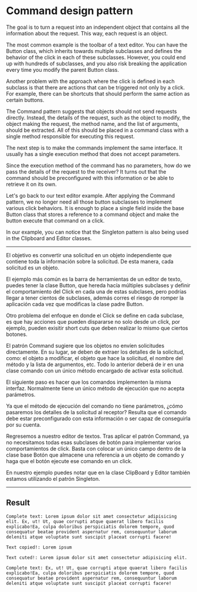 # Command design pattern

The goal is to turn a request into an independent object that contains all the information about the request. This way, each request is an object.

The most common example is the toolbar of a text editor. You can have the Button class, which inherits towards multiple subclasses and defines the behavior of the click in each of these subclasses. However, you could end up with hundreds of subclasses, and you also risk breaking the application every time you modify the parent Button class.

Another problem with the approach where the click is defined in each subclass is that there are actions that can be triggered not only by a click. For example, there can be shortcuts that should perform the same action as certain buttons.

The Command pattern suggests that objects should not send requests directly. Instead, the details of the request, such as the object to modify, the object making the request, the method name, and the list of arguments, should be extracted. All of this should be placed in a command class with a single method responsible for executing this request.

The next step is to make the commands implement the same interface. It usually has a single execution method that does not accept parameters.

Since the execution method of the command has no parameters, how do we pass the details of the request to the receiver? It turns out that the command should be preconfigured with this information or be able to retrieve it on its own.

Let's go back to our text editor example. After applying the Command pattern, we no longer need all those button subclasses to implement various click behaviors. It is enough to place a single field inside the base Button class that stores a reference to a command object and make the button execute that command on a click.

In our example, you can notice that the Singleton pattern is also being used in the Clipboard and Editor classes.

---

El objetivo es convertir una solicitud en un objeto independiente que contiene toda la información sobre la solicitud. De esta manera, cada solicitud es un objeto.

El ejemplo más común es la barra de herramientas de un editor de texto, puedes tener la clase Button, que hereda hacía múltiples subclases y definir el comportamiento del Click en cada una de estas subclases, pero podrías llegar a tener cientos de subclases, además corres el riesgo de romper la aplicación cada vez que modificas la clase padre Button.

Otro problema del enfoque en donde el Click se define en cada subclase, es que hay acciones que pueden dispararse no solo desde un click, por ejemplo, pueden exisitir short cuts que deben realizar lo mismo que ciertos botones.

El patrón Command sugiere que los objetos no envíen solicitudes directamente. En su lugar, se deben de extraer los detalles de la solicitud, como: el objeto a modificar, el objeto que hace la solicitud, el nombre del método y la lista de argumentos, etc. Todo lo anterior deberá de ir en una clase comando con un único método encargado de activar esta solicitud.

El siguiente paso es hacer que los comandos implementen la misma interfaz. Normalmente tiene un único método de ejecución que no acepta parámetros.

Ya que el método de ejecución del comando no tiene parámetros, ¿cómo pasaremos los detalles de la solicitud al receptor? Resulta que el comando debe estar preconfigurado con esta información o ser capaz de conseguirla por su cuenta.

Regresemos a nuestro editor de textos. Tras aplicar el patrón Command, ya no necesitamos todas esas subclases de botón para implementar varios comportamientos de click. Basta con colocar un único campo dentro de la clase base Botón que almacene una referencia a un objeto de comando y haga que el botón ejecute ese comando en un click.

En nuestro ejemplo puedes notar que en la clase ClipBoard y Editor también estamos utilizando el patrón Singleton.

---

## Result
```
Complete text: Lorem ipsum dolor sit amet consectetur adipisicing elit. Ex, ut! Ut, quae corrupti atque quaerat libero facilis explicabo!Ea, culpa doloribus perspiciatis dolorem tempore, quod consequatur beatae provident aspernatur rem, consequuntur laborum deleniti atque voluptate sunt suscipit placeat corrupti facere!

Text copied!: Lorem ipsum

Text cuted!: Lorem ipsum dolor sit amet consectetur adipisicing elit. 

Complete text: Ex, ut! Ut, quae corrupti atque quaerat libero facilis explicabo!Ea, culpa doloribus perspiciatis dolorem tempore, quod consequatur beatae provident aspernatur rem, consequuntur laborum deleniti atque voluptate sunt suscipit placeat corrupti facere!
```
